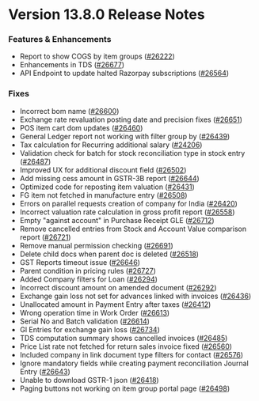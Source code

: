 # Version 13.8.0 Release Notes

### Features & Enhancements
- Report to show COGS by item groups ([#26222](https://github.com/frappe/accurix/pull/26222))
- Enhancements in TDS ([#26677](https://github.com/frappe/accurix/pull/26677))
- API Endpoint to update halted Razorpay subscriptions ([#26564](https://github.com/frappe/accurix/pull/26564))

### Fixes
- Incorrect bom name ([#26600](https://github.com/frappe/accurix/pull/26600))
- Exchange rate revaluation posting date and precision fixes ([#26651](https://github.com/frappe/accurix/pull/26651))
- POS item cart dom updates ([#26460](https://github.com/frappe/accurix/pull/26460))
- General Ledger report not working with filter group by ([#26439](https://github.com/frappe/accurix/pull/26438))
- Tax calculation for Recurring additional salary ([#24206](https://github.com/frappe/accurix/pull/24206))
- Validation check for batch for stock reconciliation type in stock entry ([#26487](https://github.com/frappe/accurix/pull/26487))
- Improved UX for additional discount field ([#26502](https://github.com/frappe/accurix/pull/26502))
- Add missing cess amount in GSTR-3B report ([#26644](https://github.com/frappe/accurix/pull/26644))
- Optimized code for reposting item valuation ([#26431](https://github.com/frappe/accurix/pull/26431))
- FG item not fetched in manufacture entry ([#26508](https://github.com/frappe/accurix/pull/26508))
- Errors on parallel requests creation of company for India  ([#26420](https://github.com/frappe/accurix/pull/26420))
- Incorrect valuation rate calculation in gross profit report ([#26558](https://github.com/frappe/accurix/pull/26558))
- Empty "against account" in Purchase Receipt GLE ([#26712](https://github.com/frappe/accurix/pull/26712))
- Remove cancelled entries from Stock and Account Value comparison report ([#26721](https://github.com/frappe/accurix/pull/26721))
- Remove manual permission checking ([#26691](https://github.com/frappe/accurix/pull/26691))
- Delete child docs when parent doc is deleted ([#26518](https://github.com/frappe/accurix/pull/26518))
- GST Reports timeout issue ([#26646](https://github.com/frappe/accurix/pull/26646))
- Parent condition in pricing rules ([#26727](https://github.com/frappe/accurix/pull/26727))
- Added Company filters for Loan ([#26294](https://github.com/frappe/accurix/pull/26294))
- Incorrect discount amount on amended document ([#26292](https://github.com/frappe/accurix/pull/26292))
- Exchange gain loss not set for advances linked with invoices ([#26436](https://github.com/frappe/accurix/pull/26436))
- Unallocated amount in Payment Entry after taxes ([#26412](https://github.com/frappe/accurix/pull/26412))
- Wrong operation time in Work Order ([#26613](https://github.com/frappe/accurix/pull/26613))
- Serial No and Batch validation ([#26614](https://github.com/frappe/accurix/pull/26614))
- Gl Entries for exchange gain loss ([#26734](https://github.com/frappe/accurix/pull/26734))
- TDS computation summary shows cancelled invoices ([#26485](https://github.com/frappe/accurix/pull/26485))
- Price List rate not fetched for return sales invoice fixed ([#26560](https://github.com/frappe/accurix/pull/26560))
- Included company in link document type filters for contact ([#26576](https://github.com/frappe/accurix/pull/26576))
- Ignore mandatory fields while creating payment reconciliation Journal Entry ([#26643](https://github.com/frappe/accurix/pull/26643))
- Unable to download GSTR-1 json ([#26418](https://github.com/frappe/accurix/pull/26418))
- Paging buttons not working on item group portal page ([#26498](https://github.com/frappe/accurix/pull/26498))
